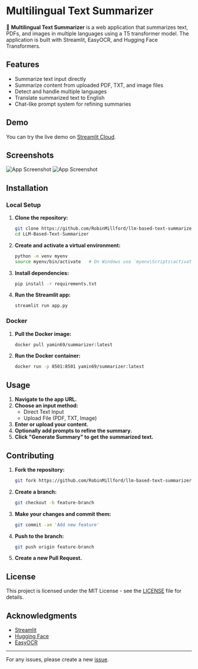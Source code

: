 # Multilingual Text Summarizer

📝 **Multilingual Text Summarizer** is a web application that summarizes text, PDFs, and images in multiple languages using a T5 transformer model. The application is built with Streamlit, EasyOCR, and Hugging Face Transformers.

## Features

- Summarize text input directly
- Summarize content from uploaded PDF, TXT, and image files
- Detect and handle multiple languages
- Translate summarized text to English
- Chat-like prompt system for refining summaries

## Demo

You can try the live demo on [Streamlit Cloud](https://llm-based-text-summarizer.streamlit.app/).

## Screenshots

![App Screenshot](https://github.com/RobinMillford/LLM-Based-Text-Summarizer/blob/main/LLM1.png)
![App Screenshot](https://github.com/RobinMillford/LLM-Based-Text-Summarizer/blob/main/LLM2.png)

## Installation

### Local Setup

1. **Clone the repository:**

    ```sh
    git clone https://github.com/RobinMillford/llm-based-text-summarizer.git
    cd LLM-Based-Text-Summarizer
    ```

2. **Create and activate a virtual environment:**

    ```sh
    python -m venv myenv
    source myenv/bin/activate   # On Windows use `myenv\Scripts\activate`
    ```

3. **Install dependencies:**

    ```sh
    pip install -r requirements.txt
    ```

4. **Run the Streamlit app:**

    ```sh
    streamlit run app.py
    ```

### Docker

1. **Pull the Docker image:**

    ```sh
    docker pull yamin69/summarizer:latest
    ```

2. **Run the Docker container:**

    ```sh
    docker run -p 8501:8501 yamin69/summarizer:latest
    ```

## Usage

1. **Navigate to the app URL.**
2. **Choose an input method:**
    - Direct Text Input
    - Upload File (PDF, TXT, Image)
3. **Enter or upload your content.**
4. **Optionally add prompts to refine the summary.**
5. **Click "Generate Summary" to get the summarized text.**

## Contributing

1. **Fork the repository:**

    ```sh
    git fork https://github.com/RobinMillford/llm-based-text-summarizer.git
    ```

2. **Create a branch:**

    ```sh
    git checkout -b feature-branch
    ```

3. **Make your changes and commit them:**

    ```sh
    git commit -am 'Add new feature'
    ```

4. **Push to the branch:**

    ```sh
    git push origin feature-branch
    ```

5. **Create a new Pull Request.**

## License

This project is licensed under the MIT License - see the [LICENSE](LICENSE) file for details.

## Acknowledgments

- [Streamlit](https://streamlit.io)
- [Hugging Face](https://huggingface.co)
- [EasyOCR](https://github.com/JaidedAI/EasyOCR)

---

For any issues, please create a new [issue](https://github.com/RobinMillford/LLM-Based-Text-Summarizer/issues).
```

